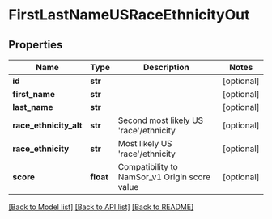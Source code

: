 # FirstLastNameUSRaceEthnicityOut

## Properties
Name | Type | Description | Notes
------------ | ------------- | ------------- | -------------
**id** | **str** |  | [optional] 
**first_name** | **str** |  | [optional] 
**last_name** | **str** |  | [optional] 
**race_ethnicity_alt** | **str** | Second most likely US &#39;race&#39;/ethnicity | [optional] 
**race_ethnicity** | **str** | Most likely US &#39;race&#39;/ethnicity | [optional] 
**score** | **float** | Compatibility to NamSor_v1 Origin score value | [optional] 

[[Back to Model list]](../README.md#documentation-for-models) [[Back to API list]](../README.md#documentation-for-api-endpoints) [[Back to README]](../README.md)


